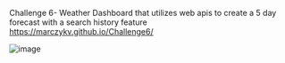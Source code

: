 Challenge 6- Weather Dashboard that utilizes web apis to create a 5 day forecast with a search history feature
https://marczykv.github.io/Challenge6/

![image](https://github.com/marczykv/Challenge6/assets/134178485/cadb5456-221a-4a15-9738-297df44d6bc1)
